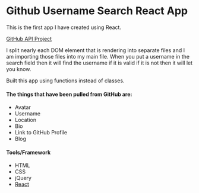 # Github Username Search React App
This is the first app I have created using React.

[GitHub API Project]

I split nearly each DOM element that is rendering into separate files and I am importing those files into my main file. When you put a username in the search field then it will find the username if it is valid if it is not then it will let you know.

Built this app using functions instead of classes.

#### The things that have been pulled from GitHub are:
* Avatar
* Username
* Location
* Bio
* Link to GitHub Profile
* Blog

#### Tools/Framework
* HTML
* CSS
* jQuery
* [React]

[React]:https://github.com/facebookincubator/create-react-app
[GitHub API Project]:http://github-api-app.surge.sh/
